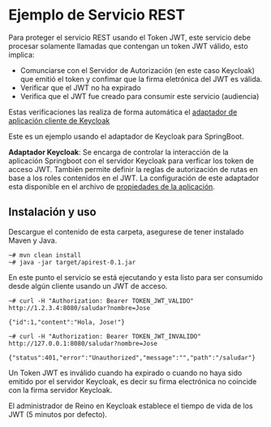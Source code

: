 # Ejemplo de Servicio REST

Para proteger el servicio REST usando el Token JWT, este servicio debe procesar solamente llamadas  que contengan un token JWT válido, esto implica: 

 * Comunciarse con el Servidor de Autorización (en este caso Keycloak) que emitió el token y confimar que la firma eletrónica del JWT es válida.
* Verificar que el JWT no ha expirado
* Verifica que el JWT fue creado para consumir este servicio (audiencia)

Estas verificaciones las realiza de forma automática el [adaptador de aplicación cliente de Keycloak](https://www.keycloak.org/downloads.html) 

Este es un ejemplo usando el adaptador de Keycloak para SpringBoot.

**Adaptador Keycloak**:  Se encarga de controlar la interacción de la aplicación Springboot con el servidor Keycloak para verficar los token de acceso JWT. También permite definir la reglas de autorización de rutas en base a los roles contenidos en el JWT.  La configuración de este adaptador esta disponible en el archivo de [propiedades de la aplicación](/apirest/src/main/resources/application.properties). 



## Instalación y uso
Descargue el contenido de esta carpeta, asegurese de tener instalado Maven y Java.

```
~# mvn clean install
~# java -jar target/apirest-0.1.jar
```
En este punto el servicio se está ejecutando y esta listo para ser consumido desde algún cliente usando un JWT de acceso.

```
~# curl -H "Authorization: Bearer TOKEN_JWT_VALIDO" http://1.2.3.4:8080/saludar?nombre=Jose

{"id":1,"content":"Hola, Jose!"}

~# curl -H "Authorization: Bearer TOKEN_JWT_INVALIDO" http://127.0.0.1:8080/saludar?nombre=Jose

{"status":401,"error":"Unauthorized","message":"","path":"/saludar"}

```
Un Token JWT es inválido cuando ha expirado o cuando no haya sido emitido por el servidor Keycloak, es decir su firma electrónica no coincide con la firma servidor Keycloak. 

El administrador de Reino en Keycloak establece el tiempo de vida de los JWT (5 minutos por defecto).